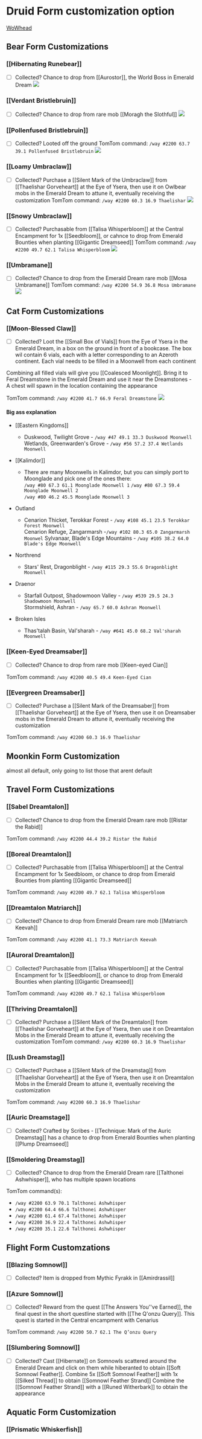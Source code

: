 # Druid Form customization option
[WoWhead](https://www.wowhead.com/guide/classes/druid/customizations-patch-10-2)

## Bear Form Customizations

### [[Hibernating Runebear]]
- [ ] Collected?
Chance to drop from [[Aurostor]], the World Boss in Emerald Dream
![](https://wow.zamimg.com/uploads/screenshots/normal/1127382.jpg)

### [[Verdant Bristlebruin]]
- [ ] Collected?
Chance to drop from rare mob [[Moragh the Slothful]]
![](https://cdn.discordapp.com/attachments/1169355027220017213/1169357759758729217/Verdant_Bristlebruin.png?ex=65551c47&is=6542a747&hm=84ce3dc94e524a326fb0d08c3e0787b100d2e38e4b6f3144e1f3f9323564ce1a&)

### [[Pollenfused Bristlebruin]]
- [ ] Collected?
Looted off the ground 
TomTom command: `/way #2200 63.7 39.1 Pollenfused Bristlebruin`
![](https://cdn.discordapp.com/attachments/1169355027220017213/1169357063714000926/Pollenfused_Bristlebruin.png?ex=65551ba1&is=6542a6a1&hm=36981d4ef02547aeb8c59e76c73fdeec74a97c3b70a9edaf3bf55c4f904c1307&)

### [[Loamy Umbraclaw]]
- [ ] Collected?
Purchase a [[Silent Mark of the Umbraclaw]] from [[Thaelishar Gorveheart]] at the Eye of Ysera, then use it on Owlbear mobs in the Emerald Dream to attune it, eventually receiving the customization
TomTom command: `/way #2200 60.3 16.9 Thaelishar`
![](https://cdn.discordapp.com/attachments/1169355027220017213/1169356540415836160/Loamy_Umbraclaw.png?ex=65551b24&is=6542a624&hm=0792feec09b9b8b5da41074c1f68b35f2dba6b92fbfa346d46e23f982223330a&)

### [[Snowy Umbraclaw]]
- [ ] Collected?
Purchasable from [[Talisa Whisperbloom]] at the Central Encampment for 1x [[Seedbloom]], or cahnce to drop from Emerald Bounties when planting [[Gigantic Dreamseed]]
TomTom command: `/way #2200 49.7 62.1 Talisa Whisperbloom`
![](https://cdn.discordapp.com/attachments/1169355027220017213/1169355977238257845/Snowy_Umbraclaw.png?ex=65551a9e&is=6542a59e&hm=1c17ec6e099d6335ac39be794932f7d33fa548cf335b6c69efff3117980bfb02&)

### [[Umbramane]]
- [ ] Collected?
Chance to drop from the Emerald Dream rare mob [[Mosa Umbramane]]
TomTom command: `/way #2200 54.9 36.8 Mosa Umbramane`
![](https://cdn.discordapp.com/attachments/1169355027220017213/1169355135948955769/Umbramane.png?ex=655519d5&is=6542a4d5&hm=62367fbf8ca768fc31caf1400dd1d05bc6cea8d1cdebff45f5bd7cbd17fd5140&)

## Cat Form Customizations

### [[Moon-Blessed Claw]]
- [ ] Collected?
Loot the [[Small Box of Vials]] from the Eye of Ysera in the Emerald Dream, in a box on the ground in front of a bookcase. The box wil contain 6 vials, each with a letter corresponding to an Azeroth continent. Each vial needs to be filled in a Moonwell from each continent

Combining all filled vials will give you [[Coalesced Moonlight]]. Bring it to Feral Dreamstone in the Emerald Dream and use it near the Dreamstones - A chest will spawn in the location containing the appearance

TomTom command: `/way #2200 41.7 66.9 Feral Dreamstone`
![](https://wow.zamimg.com/uploads/screenshots/normal/1127511.jpg)
#### Big ass explanation
- [[Eastern Kingdoms]]
    - Duskwood, Twilight Grove - `/way #47 49.1 33.3 Duskwood Moonwell`
        Wetlands, Greenwarden's Grove - `/way #56 57.2 37.4 Wetlands Moonwell`

- [[Kalimdor]]
    - There are many Moonwells in Kalimdor, but you can simply port to Moonglade and pick one of the ones there:  
        `/way #80 67.3 61.1 Moonglade Moonwell 1`
        `/way #80 67.3 59.4 Moonglade Moonwell 2`  
        `/way #80 46.2 45.5 Moonglade Moonwell 3`
 
- Outland
    - Cenarion Thicket, Terokkar Forest - `/way #108 45.1 23.5 Terokkar Forest Moonwell`  
        Cenarion Refuge, Zangarmarsh -`/way #102 80.3 65.0 Zangarmarsh Moonwel`
        Sylvanaar, Blade's Edge Mountains - `/way #105 38.2 64.0 Blade's Edge Moonwell`

- Northrend
    - Stars' Rest, Dragonblight - `/way #115 29.3 55.6 Dragonblight Moonwell`

- Draenor
    - Starfall Outpost, Shadowmoon Valley - `/way #539 29.5 24.3 Shadowmoon Moonwell`  
	Stormshield, Ashran - `/way 65.7 60.0 Ashran Moonwell`

- Broken Isles
    - Thas'talah Basin, Val'sharah - `/way #641 45.0 68.2 Val'sharah Moonwell`

### [[Keen-Eyed Dreamsaber]]
- [ ] Collected?
Chance to drop from rare mob [[Keen-eyed Cian]]

TomTom command: `/way #2200 40.5 49.4 Keen-Eyed Cian`

### [[Evergreen Dreamsaber]]
- [ ] Collected?
Purchase a [[Silent Mark of the Dreamsaber]] from [[Thaelishar Gorveheart]] at the Eye of Ysera, then use it on Dreamsaber mobs in the Emerald Dream to attune it, eventually receiving the customization

TomTom command: `/way #2200 60.3 16.9 Thaelishar`

## Moonkin Form Customization
almost all default, only going to list those that arent default

## Travel Form Customizations
### [[Sabel Dreamtalon]]
- [ ] Collected?
Chance to drop from the Emerald Dream rare mob [[Ristar the Rabid]]

TomTom command: `/way #2200 44.4 39.2 Ristar the Rabid`

### [[Boreal Dreamtalon]]
- [ ] Collected?
Purchasable from [[Talisa Whisperbloom]] at the Central Encampment for 1x Seedbloom, or chance to drop from Emerald Bounties from planting [[Gigantic Dreamseed]]

TomTom command: `/way #2200 49.7 62.1 Talisa Whisperbloom`

### [[Dreamtalon Matriarch]]
- [ ] Collected?
Chance to drop from Emerald Dream rare mob [[Matriarch Keevah]]

TomTom command: `/way #2200 41.1 73.3 Matriarch Keevah`

### [[Auroral Dreamtalon]]
- [ ] Collected?
Purchasable from [[Talisa Whisperbloom]] at the Central Encampment for 1x [[Seedbloom]], or chance to drop from Emerald Bounties when planting [[Gigantic Dreamseed]]

TomTom command: `/way #2200 49.7 62.1 Talisa Whisperbloom`

### [[Thriving Dreamtalon]]
- [ ] Collected?
Purchase a [[Silent Mark of the Dreamtalon]] from [[Thaelishar Gorveheart]] at the Eye of Ysera, then use it on Dreamtalon Mobs in the Emerald Dream to attune it, eventually receiving the customization
TomTom command: `/way #2200 60.3 16.9 Thaelishar`

### [[Lush Dreamstag]]
- [ ] Collected?
Purchase a [[Silent Mark of the Dreamstag]] from [[Thaelishar Gorveheart]] at the Eye of Ysera, then use it on Dreamtalon Mobs in the Emerald Dream to attune it, eventually receiving the customization

TomTom command: `/way #2200 60.3 16.9 Thaelishar`

### [[Auric Dreamstage]]
- [ ] Collected?
Crafted by Scribes - [[Technique: Mark of the Auric Dreamstag]] has a chance to drop from Emerald Bounties when planting [[Plump Dreamseed]]

### [[Smoldering Dreamstag]]
- [ ] Collected?
Chance to drop from the Emerald Dream rare [[Talthonei Ashwhisper]], who has multiple spawn locations

TomTom command(s): 
- `/way #2200 63.9 70.1 Talthonei Ashwhisper`
- `/way #2200 64.4 66.6 Talthonei Ashwhisper`
- `/way #2200 61.4 67.4 Talthonei Ashwhisper`
- `/way #2200 36.9 22.4 Talthonei Ashwhisper`
- `/way #2200 35.1 22.6 Talthonei Ashwhisper`

## Flight Form Customzations
### [[Blazing Somnowl]]
- [ ] Collected?
Item is dropped from Mythic Fyrakk in [[Amirdrassil]]

### [[Azure Somnowl]]
- [ ] Collected?
Reward from the quest [[The Answers You''ve Earned]], the final quest in the short questline started with [[The Q'onzu Query]]. This quest is started in the Central encampment with Cenarius

TomTom command: `/way #2200 50.7 62.1 The Q’onzu Query`
### [[Slumbering Somnowl]]
- [ ] Collected?
Cast [[Hibernate]] on Somnowls scattered around the Emerald Dream and click on them while hiberanted to obtain [[Soft Somnowl Feather]].
Combine 5x [[Soft Somnowl Feather]] with 1x [[Silked Thread]] to obtain [[Somnowl Feather Strand]]
Combine the [[Somnowl Feather Strand]] with a [[Runed Witherbark]] to obtain the appearance

## Aquatic Form Customization
### [[Prismatic Whiskerfish]]
